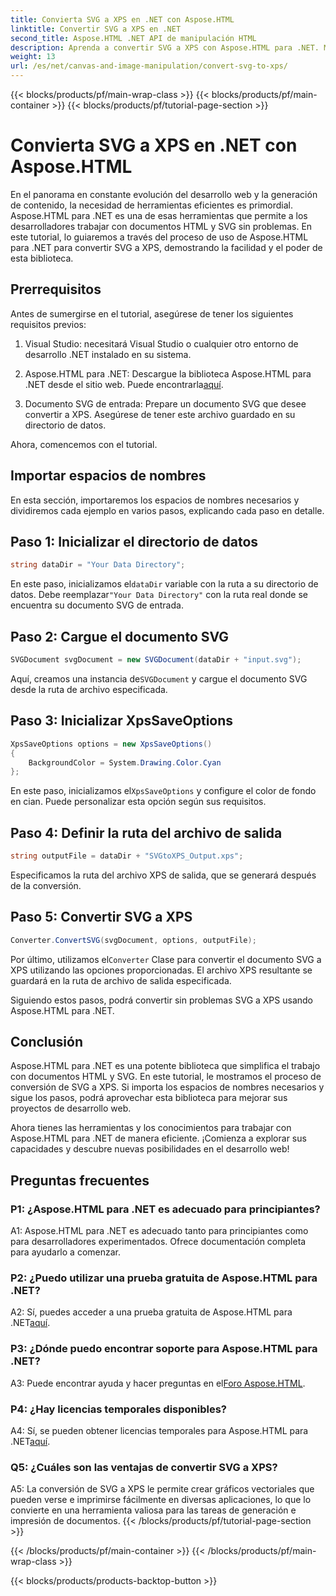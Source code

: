```yaml
---
title: Convierta SVG a XPS en .NET con Aspose.HTML
linktitle: Convertir SVG a XPS en .NET
second_title: Aspose.HTML .NET API de manipulación HTML
description: Aprenda a convertir SVG a XPS con Aspose.HTML para .NET. Mejore su desarrollo web con esta potente biblioteca.
weight: 13
url: /es/net/canvas-and-image-manipulation/convert-svg-to-xps/
---
```


{{< blocks/products/pf/main-wrap-class >}}
{{< blocks/products/pf/main-container >}}
{{< blocks/products/pf/tutorial-page-section >}}

# Convierta SVG a XPS en .NET con Aspose.HTML


En el panorama en constante evolución del desarrollo web y la generación de contenido, la necesidad de herramientas eficientes es primordial. Aspose.HTML para .NET es una de esas herramientas que permite a los desarrolladores trabajar con documentos HTML y SVG sin problemas. En este tutorial, lo guiaremos a través del proceso de uso de Aspose.HTML para .NET para convertir SVG a XPS, demostrando la facilidad y el poder de esta biblioteca.

## Prerrequisitos

Antes de sumergirse en el tutorial, asegúrese de tener los siguientes requisitos previos:

1. Visual Studio: necesitará Visual Studio o cualquier otro entorno de desarrollo .NET instalado en su sistema.

2.  Aspose.HTML para .NET: Descargue la biblioteca Aspose.HTML para .NET desde el sitio web. Puede encontrarla[aquí](https://releases.aspose.com/html/net/).

3. Documento SVG de entrada: Prepare un documento SVG que desee convertir a XPS. Asegúrese de tener este archivo guardado en su directorio de datos.

Ahora, comencemos con el tutorial.

## Importar espacios de nombres

En esta sección, importaremos los espacios de nombres necesarios y dividiremos cada ejemplo en varios pasos, explicando cada paso en detalle.

## Paso 1: Inicializar el directorio de datos

```csharp
string dataDir = "Your Data Directory";
```

 En este paso, inicializamos el`dataDir` variable con la ruta a su directorio de datos. Debe reemplazar`"Your Data Directory"` con la ruta real donde se encuentra su documento SVG de entrada.

## Paso 2: Cargue el documento SVG

```csharp
SVGDocument svgDocument = new SVGDocument(dataDir + "input.svg");
```

Aquí, creamos una instancia de`SVGDocument` y cargue el documento SVG desde la ruta de archivo especificada.

## Paso 3: Inicializar XpsSaveOptions

```csharp
XpsSaveOptions options = new XpsSaveOptions()
{
    BackgroundColor = System.Drawing.Color.Cyan
};
```

 En este paso, inicializamos el`XpsSaveOptions` y configure el color de fondo en cian. Puede personalizar esta opción según sus requisitos.

## Paso 4: Definir la ruta del archivo de salida

```csharp
string outputFile = dataDir + "SVGtoXPS_Output.xps";
```

Especificamos la ruta del archivo XPS de salida, que se generará después de la conversión.

## Paso 5: Convertir SVG a XPS

```csharp
Converter.ConvertSVG(svgDocument, options, outputFile);
```

 Por último, utilizamos el`Converter` Clase para convertir el documento SVG a XPS utilizando las opciones proporcionadas. El archivo XPS resultante se guardará en la ruta de archivo de salida especificada.

Siguiendo estos pasos, podrá convertir sin problemas SVG a XPS usando Aspose.HTML para .NET.

## Conclusión

Aspose.HTML para .NET es una potente biblioteca que simplifica el trabajo con documentos HTML y SVG. En este tutorial, le mostramos el proceso de conversión de SVG a XPS. Si importa los espacios de nombres necesarios y sigue los pasos, podrá aprovechar esta biblioteca para mejorar sus proyectos de desarrollo web.

Ahora tienes las herramientas y los conocimientos para trabajar con Aspose.HTML para .NET de manera eficiente. ¡Comienza a explorar sus capacidades y descubre nuevas posibilidades en el desarrollo web!

## Preguntas frecuentes

### P1: ¿Aspose.HTML para .NET es adecuado para principiantes?

A1: Aspose.HTML para .NET es adecuado tanto para principiantes como para desarrolladores experimentados. Ofrece documentación completa para ayudarlo a comenzar.

### P2: ¿Puedo utilizar una prueba gratuita de Aspose.HTML para .NET?

 A2: Sí, puedes acceder a una prueba gratuita de Aspose.HTML para .NET[aquí](https://releases.aspose.com/).

### P3: ¿Dónde puedo encontrar soporte para Aspose.HTML para .NET?

 A3: Puede encontrar ayuda y hacer preguntas en el[Foro Aspose.HTML](https://forum.aspose.com/).

### P4: ¿Hay licencias temporales disponibles?

 A4: Sí, se pueden obtener licencias temporales para Aspose.HTML para .NET[aquí](https://purchase.aspose.com/temporary-license/).

### Q5: ¿Cuáles son las ventajas de convertir SVG a XPS?

A5: La conversión de SVG a XPS le permite crear gráficos vectoriales que pueden verse e imprimirse fácilmente en diversas aplicaciones, lo que lo convierte en una herramienta valiosa para las tareas de generación e impresión de documentos.
{{< /blocks/products/pf/tutorial-page-section >}}

{{< /blocks/products/pf/main-container >}}
{{< /blocks/products/pf/main-wrap-class >}}

{{< blocks/products/products-backtop-button >}}
